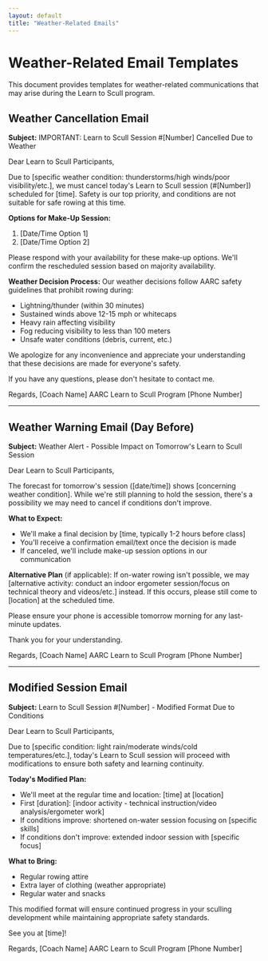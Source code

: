 ```yaml
---
layout: default
title: "Weather-Related Emails"
---
```


# Weather-Related Email Templates

This document provides templates for weather-related communications that may arise during the Learn to Scull program.

## Weather Cancellation Email

**Subject:** IMPORTANT: Learn to Scull Session #[Number] Cancelled Due to Weather

Dear Learn to Scull Participants,

Due to [specific weather condition: thunderstorms/high winds/poor visibility/etc.], we must cancel today's Learn to Scull session (#[Number]) scheduled for [time]. Safety is our top priority, and conditions are not suitable for safe rowing at this time.

**Options for Make-Up Session:**
1. [Date/Time Option 1]
2. [Date/Time Option 2]

Please respond with your availability for these make-up options. We'll confirm the rescheduled session based on majority availability.

**Weather Decision Process:**
Our weather decisions follow AARC safety guidelines that prohibit rowing during:
- Lightning/thunder (within 30 minutes)
- Sustained winds above 12-15 mph or whitecaps
- Heavy rain affecting visibility
- Fog reducing visibility to less than 100 meters
- Unsafe water conditions (debris, current, etc.)

We apologize for any inconvenience and appreciate your understanding that these decisions are made for everyone's safety.

If you have any questions, please don't hesitate to contact me.

Regards,
[Coach Name]
AARC Learn to Scull Program
[Phone Number]

---

## Weather Warning Email (Day Before)

**Subject:** Weather Alert - Possible Impact on Tomorrow's Learn to Scull Session

Dear Learn to Scull Participants,

The forecast for tomorrow's session ([date/time]) shows [concerning weather condition]. While we're still planning to hold the session, there's a possibility we may need to cancel if conditions don't improve.

**What to Expect:**
- We'll make a final decision by [time, typically 1-2 hours before class]
- You'll receive a confirmation email/text once the decision is made
- If canceled, we'll include make-up session options in our communication

**Alternative Plan** (if applicable):
If on-water rowing isn't possible, we may [alternative activity: conduct an indoor ergometer session/focus on technical theory and videos/etc.] instead. If this occurs, please still come to [location] at the scheduled time.

Please ensure your phone is accessible tomorrow morning for any last-minute updates.

Thank you for your understanding.

Regards,
[Coach Name]
AARC Learn to Scull Program
[Phone Number]

---

## Modified Session Email

**Subject:** Learn to Scull Session #[Number] - Modified Format Due to Conditions

Dear Learn to Scull Participants,

Due to [specific condition: light rain/moderate winds/cold temperatures/etc.], today's Learn to Scull session will proceed with modifications to ensure both safety and learning continuity.

**Today's Modified Plan:**
- We'll meet at the regular time and location: [time] at [location]
- First [duration]: [indoor activity - technical instruction/video analysis/ergometer work]
- If conditions improve: shortened on-water session focusing on [specific skills]
- If conditions don't improve: extended indoor session with [specific focus]

**What to Bring:**
- Regular rowing attire
- Extra layer of clothing (weather appropriate)
- Regular water and snacks

This modified format will ensure continued progress in your sculling development while maintaining appropriate safety standards.

See you at [time]!

Regards,
[Coach Name]
AARC Learn to Scull Program
[Phone Number]
